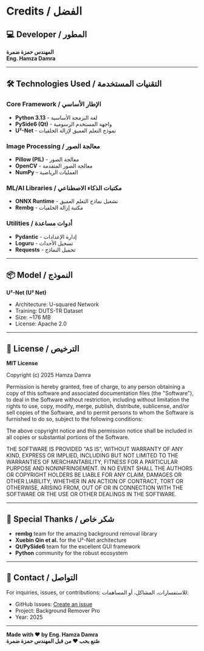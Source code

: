 # Credits / الفضل

## 💻 Developer / المطور

**المهندس حمزة ضمرة**  
**Eng. Hamza Damra**

---

## 🛠️ Technologies Used / التقنيات المستخدمة

### Core Framework / الإطار الأساسي
- **Python 3.13** - لغة البرمجة الأساسية
- **PySide6 (Qt)** - واجهة المستخدم الرسومية
- **U²-Net** - نموذج التعلم العميق لإزالة الخلفيات

### Image Processing / معالجة الصور
- **Pillow (PIL)** - معالجة الصور
- **OpenCV** - معالجة الصور المتقدمة
- **NumPy** - العمليات الرياضية

### ML/AI Libraries / مكتبات الذكاء الاصطناعي
- **ONNX Runtime** - تشغيل نماذج التعلم العميق
- **Rembg** - مكتبة إزالة الخلفيات

### Utilities / أدوات مساعدة
- **Pydantic** - إدارة الإعدادات
- **Loguru** - تسجيل الأحداث
- **Requests** - تحميل النماذج

---

## 📦 Model / النموذج

**U²-Net (U² Net)**
- Architecture: U-squared Network
- Training: DUTS-TR Dataset
- Size: ~176 MB
- License: Apache 2.0

---

## 📄 License / الترخيص

**MIT License**

Copyright (c) 2025 Hamza Damra

Permission is hereby granted, free of charge, to any person obtaining a copy
of this software and associated documentation files (the "Software"), to deal
in the Software without restriction, including without limitation the rights
to use, copy, modify, merge, publish, distribute, sublicense, and/or sell
copies of the Software, and to permit persons to whom the Software is
furnished to do so, subject to the following conditions:

The above copyright notice and this permission notice shall be included in all
copies or substantial portions of the Software.

THE SOFTWARE IS PROVIDED "AS IS", WITHOUT WARRANTY OF ANY KIND, EXPRESS OR
IMPLIED, INCLUDING BUT NOT LIMITED TO THE WARRANTIES OF MERCHANTABILITY,
FITNESS FOR A PARTICULAR PURPOSE AND NONINFRINGEMENT. IN NO EVENT SHALL THE
AUTHORS OR COPYRIGHT HOLDERS BE LIABLE FOR ANY CLAIM, DAMAGES OR OTHER
LIABILITY, WHETHER IN AN ACTION OF CONTRACT, TORT OR OTHERWISE, ARISING FROM,
OUT OF OR IN CONNECTION WITH THE SOFTWARE OR THE USE OR OTHER DEALINGS IN THE
SOFTWARE.

---

## 🙏 Special Thanks / شكر خاص

- **rembg** team for the amazing background removal library
- **Xuebin Qin et al.** for the U²-Net architecture
- **Qt/PySide6** team for the excellent GUI framework
- **Python** community for the robust ecosystem

---

## 📧 Contact / التواصل

For inquiries, issues, or contributions:
للاستفسارات، المشاكل، أو المساهمات:

- GitHub Issues: [Create an issue](https://github.com/yourusername/bgremover/issues)
- Project: Background Remover Pro
- Year: 2025

---

**Made with ❤️ by Eng. Hamza Damra**  
**صُنع بحب ❤️ من قبل المهندس حمزة ضمرة**
